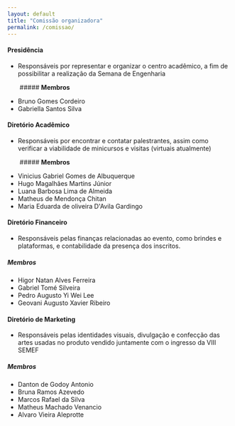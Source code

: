 ```yaml
---
layout: default
title: "Comissão organizadora"
permalink: /comissao/
---
```


#### **Presidência**
  
  * Responsáveis por representar e organizar o centro acadêmico, a fim de possibilitar a realização da Semana de Engenharia

&nbsp;&nbsp;&nbsp;&nbsp;&nbsp;&nbsp; ##### **Membros**

  * Bruno Gomes Cordeiro
  * Gabriella Santos Silva

#### **Diretório Acadêmico**

  * Responsáveis por encontrar e contatar palestrantes, assim como verificar a viabilidade de minicursos e visitas (virtuais atualmente)

&nbsp;&nbsp;&nbsp;&nbsp;&nbsp;&nbsp; ##### **Membros**
  * Vinicius Gabriel Gomes de Albuquerque
  * Hugo Magalhães Martins Júnior
  * Luana Barbosa Lima de Almeida
  * Matheus de Mendonça Chitan
  * Maria Eduarda de oliveira D'Avila Gardingo

#### **Diretório Financeiro**
  
  * Responsáveis pelas finanças relacionadas ao evento, como brindes e plataformas, e contabilidade da presença dos inscritos.

##### **Membros**
  * Higor Natan Alves Ferreira
  * Gabriel Tomé Silveira
  * Pedro Augusto Yi Wei Lee
  * Geovani Augusto Xavier Ribeiro

#### **Diretório de Marketing**

  * Responsáveis pelas identidades visuais, divulgação e confecção das artes usadas no produto vendido juntamente com o ingresso da VIII SEMEF

##### **Membros**
  * Danton de Godoy Antonio
  * Bruna Ramos Azevedo
  * Marcos Rafael da Silva
  * Matheus Machado Venancio
  * Alvaro Vieira Aleprotte
 
